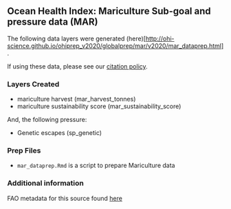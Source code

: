 ## Ocean Health Index: Mariculture Sub-goal and pressure data (MAR)

The following data layers were generated (here)[http://ohi-science.github.io/ohiprep_v2020/globalprep/mar/v2020/mar_dataprep.html].

If using these data, please see our [citation policy](http://ohi-science.org/citation-policy/).

### Layers Created
* mariculture harvest (mar_harvest_tonnes)
* mariculture sustainability score (mar_sustainability_score)

And, the following pressure:
* Genetic escapes (sp_genetic)


### Prep Files
* `mar_dataprep.Rmd` is a script to prepare Mariculture data

### Additional information

FAO metadata for this source found [here](http://www.fao.org/fishery/statistics/global-aquaculture-production/en)